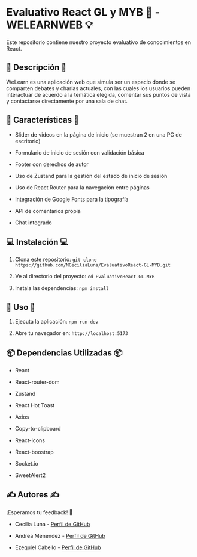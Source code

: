 #

# Evaluativo React GL y MYB 🚀 - WELEARNWEB 💡

Este repositorio contiene nuestro proyecto evaluativo de conocimientos en React.

## 📖 Descripción 📖

WeLearn es una aplicación web que simula ser un espacio donde se comparten debates y charlas actuales, con las cuales los usuarios pueden interactuar de acuerdo a la temática elegida, comentar sus puntos de vista y contactarse directamente por una sala de chat.

## 🔎 Características 🔎

- Slider de videos en la página de inicio (se muestran 2 en una PC de escritorio)

- Formulario de inicio de sesión con validación básica

- Footer con derechos de autor

- Uso de Zustand para la gestión del estado de inicio de sesión

- Uso de React Router para la navegación entre páginas

- Integración de Google Fonts para la tipografía

- API de comentarios propia

- Chat integrado

## 💻 Instalación 💻

1. Clona este repositorio: `git clone https://github.com/MCeciliaLuna/EvaluativoReact-GL-MYB.git`

2. Ve al directorio del proyecto: `cd EvaluativoReact-GL-MYB`

3. Instala las dependencias: `npm install`

## 💾 Uso 💾

1. Ejecuta la aplicación: `npm run dev`

2. Abre tu navegador en: `http://localhost:5173`

## 📦 Dependencias Utilizadas 📦

- React

- React-router-dom

- Zustand

- React Hot Toast

- Axios

- Copy-to-clipboard

- React-icons

- React-boostrap

- Socket.io

- SweetAlert2

## ✍ Autores ✍

¡Esperamos tu feedback! 🤩

- Cecilia Luna - [Perfil de GitHub](https://github.com/MCeciliaLuna)

- Andrea Menendez - [Perfil de GitHub](https://github.com/andimenendez)

- Ezequiel Cabello - [Perfil de GitHub](https://github.com/Kibbax)
